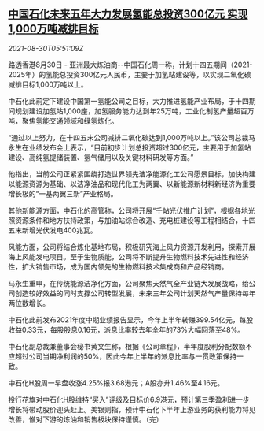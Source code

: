 <!--1630303262000-->
[中国石化未来五年大力发展氢能总投资300亿元 实现1,000万吨减排目标](https://cn.reuters.com/article/sinopec-hydrogen-energy-0830-mon-idCNKBS2FV0BF)
------

<div><i>2021-08-30T05:51:09Z</i></div><p>路透香港8月30日 - 亚洲最大炼油商--中国石化周一称，计划十四五期间（2021-2025年）的氢能总投资300亿元人民币，主要于加氢站建设等，以实现二氧化碳减排目标1,000万吨以上。</p><p>中石化此前定下建设中国第一氢能公司之目标，大力推进氢能产业布局，于十四期间规划建设加氢站1,000座，加氢服务能力达到年25万吨，工业化制氢产量超百万吨，聚焦氢能交通领域和绿氢炼化。</p><p>“通过以上努力，在十四五末公司减排二氧化碳达到1,000万吨以上。”该公司总裁马永生在业绩发布会上表示，“目前初步计划总投资超过300亿元，主要用于加氢站建设、高纯氢提储装置、氢气储用以及关键材料研发等方面。”</p><p>他指出，当前公司正紧紧围绕打造世界领先洁净能源化工公司愿景目标，加快构建以能源资源为基础、以洁净油品和现代化工为两翼、以新能源新材料新经济为重要增长极的“一基两翼三新”产业格局。</p><p>其他新能源方面，中石化的高管称，公司将开展“千站光伏推广计划”，根据各地光照资源条件和地方扶持政策，与加油站综合改造、充电桩建设等工程相结合，十四五末新增光伏发电400兆瓦。</p><p>风能方面，公司将结合炼化基地布局，积极研究海上风力资源开发利用，探索开展海上风能发电项目。至于生物质能，公司将不断提升生物燃料技术先进性和经济性，扩大销售市场，成为国内领先的生物燃料技术集成商和产品经销商。</p><p>马永生重申，在传统能源洁净化方面，公司聚焦天然气全产业链大发展战略，给公司创造较好效益的同时支撑公司转型发展，未来三年公司计划天然气产量保持每年两位数增长。</p><p>中石化此前发布2021年度中期业绩报告显示，今年上半年转赚399.54亿元，每股收益0.33元，每股股息0.16元，派息比率较去年全年的73%大幅回落至48%。</p><p>中石化副总裁兼董事会秘书黄文生称，根据《公司章程》，半年度股利分配数额不应超过公司当期净利润的50%，因此今年上半年的派息比率与一贯政策保持一致。</p><p>中石化H股周一早盘收涨4.25%报3.68港元；A股亦升1.46%至4.16元。</p><p>投行花旗对中石化H股维持“买入”评级及目标价6.9港元，预计第三季盈利进一步增长将带动股价迎头赶上。美银则指，预计中石化下半年上游业务的获利能力将见改善，惟对下游的炼油和销售板块保持谨慎。（完）</p>
